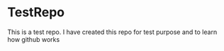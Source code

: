 # TestRepo
This is a test repo. I have created this repo for test purpose and to learn how github works 
